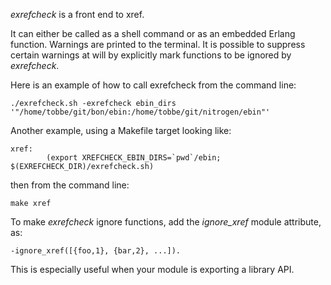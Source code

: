 *exrefcheck* is a front end to xref.

It can either be called as a shell command or as an
embedded Erlang function. Warnings are printed to the
terminal. It is possible to suppress certain warnings
at will by explicitly mark functions to be ignored by
*exrefcheck*.

Here is an example of how to call exrefcheck from the command line:

    ./exrefcheck.sh -exrefcheck ebin_dirs '"/home/tobbe/git/bon/ebin:/home/tobbe/git/nitrogen/ebin"' 

Another example, using a Makefile target looking like:

    xref:
            (export XREFCHECK_EBIN_DIRS=`pwd`/ebin; $(EXREFCHECK_DIR)/exrefcheck.sh)

then from the command line:

    make xref

To make *exrefcheck* ignore functions, add the *ignore_xref* module attribute, as:

    -ignore_xref([{foo,1}, {bar,2}, ...]).

This is especially useful when your module is exporting a library API.

